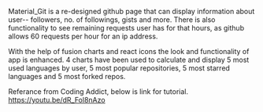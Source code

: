 Material_Git is a re-designed github page that can display information about user-- followers, no. of followings, gists
and more.
There is also functionality to see remaining requests user has for that hours, as github allows 60 requests per hour for an ip address.

With the help of fusion charts and react icons the look and functionality of app is enhanced.
4 charts have been used to calculate and display 5 most used languages by user, 5 most popular repositories, 5 most starred languages and 5 most forked repos.

Referance from Coding Addict, below is link for tutorial.
https://youtu.be/dR_Fol8nAzo
